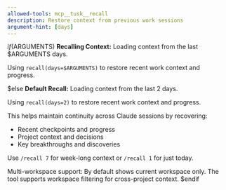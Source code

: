 ```yaml
---
allowed-tools: mcp__tusk__recall
description: Restore context from previous work sessions
argument-hint: [days]
---
```


$if($ARGUMENTS)
**Recalling Context:** Loading context from the last $ARGUMENTS days.

Using `recall(days=$ARGUMENTS)` to restore recent work context and progress.

$else
**Default Recall:** Loading context from the last 2 days.

Using `recall(days=2)` to restore recent work context and progress.

This helps maintain continuity across Claude sessions by recovering:
- Recent checkpoints and progress
- Project context and decisions
- Key breakthroughs and discoveries

Use `/recall 7` for week-long context or `/recall 1` for just today.

Multi-workspace support: By default shows current workspace only. The tool supports workspace filtering for cross-project context.
$endif
